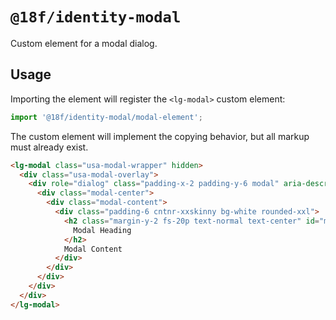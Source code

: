 # `@18f/identity-modal`

Custom element for a modal dialog.

## Usage

Importing the element will register the `<lg-modal>` custom element:

```ts
import '@18f/identity-modal/modal-element';
```

The custom element will implement the copying behavior, but all markup must already exist.

```html
<lg-modal class="usa-modal-wrapper" hidden>
  <div class="usa-modal-overlay">
    <div role="dialog" class="padding-x-2 padding-y-6 modal" aria-describedby="modal-description-7ace89e6" aria-labelledby="modal-label-7ace89e6">
      <div class="modal-center">
        <div class="modal-content">
          <div class="padding-6 cntnr-xxskinny bg-white rounded-xxl">
            <h2 class="margin-y-2 fs-20p text-normal text-center" id="modal-label-7ace89e6">
              Modal Heading
            </h2>
            Modal Content
          </div>
        </div>
      </div>
    </div>
  </div>
</lg-modal>
```
